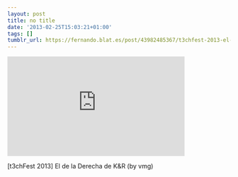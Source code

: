 ```yaml
---
layout: post
title: no title
date: '2013-02-25T15:03:21+01:00'
tags: []
tumblr_url: https://fernando.blat.es/post/43982485367/t3chfest-2013-el-de-la-derecha-de-kr-by-vmg
---
```

<iframe width="400" height="225" id="youtube_iframe" src="https://www.youtube.com/embed/wd6Sx81xSrY?feature=oembed&amp;enablejsapi=1&amp;origin=https://safe.txmblr.com&amp;wmode=opaque" frameborder="0" allow="accelerometer; autoplay; encrypted-media; gyroscope; picture-in-picture" allowfullscreen></iframe>  

[t3chFest 2013] El de la Derecha de K&R (by vmg)
